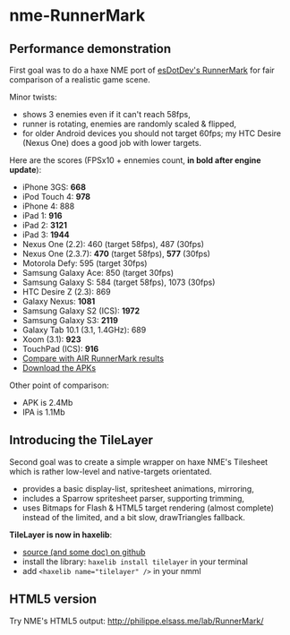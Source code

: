 nme-RunnerMark
==============

Performance demonstration
-------------------------

First goal was to do a haxe NME port of [esDotDev's RunnerMark][1] for fair comparison of a realistic game scene. 

Minor twists: 
- shows 3 enemies even if it can't reach 58fps,
- runner is rotating, enemies are randomly scaled & flipped,
- for older Android devices you should not target 60fps; my HTC Desire (Nexus One) does a good job with lower targets.

Here are the scores (FPSx10 + ennemies count, **in bold after engine update**):
 - iPhone 3GS: **668**
 - iPod Touch 4: **978**
 - iPhone 4: 888
 - iPad 1: **916**
 - iPad 2: **3121**
 - iPad 3: **1944**
 - Nexus One (2.2): 460 (target 58fps), 487 (30fps)
 - Nexus One (2.3.7): **470** (target 58fps), **577** (30fps)
 - Motorola Defy: 595 (target 30fps)
 - Samsung Galaxy Ace: 850 (target 30fps)
 - Samsung Galaxy S: 584 (target 58fps), 1073 (30fps)
 - HTC Desire Z (2.3): 869
 - Galaxy Nexus: **1081**
 - Samsung Galaxy S2 (ICS): **1972**
 - Samsung Galaxy S3: **2119**
 - Galaxy Tab 10.1 (3.1, 1.4GHz): 689
 - Xoom (3.1): **923**
 - TouchPad (ICS): **916**
 - [Compare with AIR RunnerMark results][2]
 - [Download the APKs][3]

Other point of comparison:
 - APK is 2.4Mb
 - IPA is 1.1Mb

Introducing the TileLayer
-------------------------

Second goal was to create a simple wrapper on haxe NME's Tilesheet which is rather low-level and native-targets orientated. 

 - provides a basic display-list, spritesheet animations, mirroring,
 - includes a Sparrow spritesheet parser, supporting trimming,
 - uses Bitmaps for Flash & HTML5 target rendering (almost complete) instead of the limited, and a bit slow, drawTriangles fallback.

**TileLayer is now in haxelib**: 
- [source (and some doc) on github][4]
- install the library: `haxelib install tilelayer` in your terminal
- add `<haxelib name="tilelayer" />` in your nmml

HTML5 version
-------------

Try NME's HTML5 output: http://philippe.elsass.me/lab/RunnerMark/

[1]:https://github.com/esDotDev/RunnerMark
[2]:https://github.com/esDotDev/RunnerMark/tree/master/results
[3]:https://github.com/elsassph/nme-runnermark/downloads
[4]:https://github.com/elsassph/nme-tilelayer
